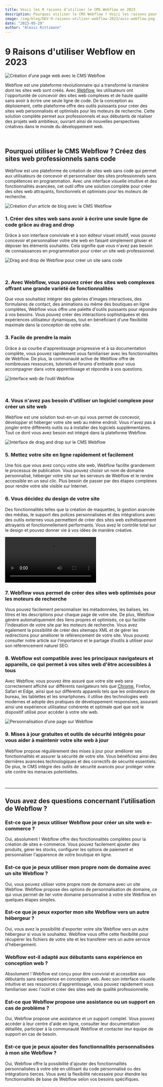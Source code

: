 ```yaml
---
title: Voici les 9 raisons d’utiliser le CMS Webflow en 2023
description: Pourquoi utiliser le CMS Webflow ? Voici les raisons pour lesquelles vous devez passer à l’outil Webflow immédiatement.
image: /img/blog/DEV-9-raisons-utiliser-webflow-2023/avis-webflow.png
date: "2023-05-29"
author: "Alexis Rittimann"
---
```


# 9 Raisons d'utiliser Webflow en 2023

![Création d’une page web avec le CMS Webflow](/img/blog/DEV-9-raisons-utiliser-webflow-2023/avis-webflow.png)



Webflow est une plateforme révolutionnaire qui a transformé la manière dont les sites web sont créés. Avec [Webflow](https://webflow.com/), les utilisateurs ont l'opportunité de concevoir des sites web complexes et de haute qualité sans avoir à écrire une seule ligne de code. De la conception au déploiement, cette plateforme offre des outils puissants pour créer des sites web personnalisés et optimisés pour les moteurs de recherche. Cette solution complète permet aux professionnels et aux débutants de réaliser des projets web ambitieux, ouvrant ainsi de nouvelles perspectives créatives dans le monde du développement web.

<br>

## Pourquoi utiliser le CMS Webflow ? Créez des sites web professionnels sans code

Webflow est une plateforme de création de sites web sans code qui permet aux utilisateurs de concevoir et personnaliser des sites professionnels sans compétences en programmation. Avec une interface visuelle intuitive et des fonctionnalités avancées, cet outil offre une solution complète pour créer des sites web attrayants, fonctionnels et optimisés pour les moteurs de recherche.

![Création d’un article de blog avec le CMS Webflow](/img/blog/DEV-9-raisons-utiliser-webflow-2023/pourquoi-utiliser-webflow.jpeg)




### 1. Créer des sites web sans avoir à écrire une seule ligne de code grâce au drag and drop

Grâce à son interface conviviale et à son éditeur visuel intuitif, vous pouvez concevoir et personnaliser votre site web en faisant simplement glisser et déposer les éléments souhaités. Cela signifie que vous n'avez pas besoin de connaissances en programmation pour créer un site web professionnel.

![Drag and drop de Webflow pour créer un site sans code](/img/blog/DEV-9-raisons-utiliser-webflow-2023/webflow-tuto.jpg)

<br>

### 2. Avec Webflow, vous pouvez créer des sites web complexes offrant une grande variété de fonctionnalités

Que vous souhaitiez intégrer des galeries d'images interactives, des formulaires de contact, des animations ou même des boutiques en ligne complètes, Webflow vous offre une palette d'outils puissants pour répondre à vos besoins. Vous pouvez créer des interactions sophistiquées et des expériences utilisateur dynamiques, tout en bénéficiant d'une flexibilité maximale dans la conception de votre site.

### 3. Facile de prendre la main

Grâce à sa courbe d'apprentissage progressive et à sa documentation complète, vous pouvez rapidement vous familiariser avec les fonctionnalités de Webflow. De plus, la communauté active de Webflow offre de nombreuses ressources, tutoriels et forums d'entraide pour vous accompagner dans votre apprentissage et répondre à vos questions.

![Interface web de l’outil Webflow](/img/blog/DEV-9-raisons-utiliser-webflow-2023/tuto-webflow.png)

<br>

### 4. Vous n'avez pas besoin d'utiliser un logiciel complexe pour créer un site web

Webflow est une solution tout-en-un qui vous permet de concevoir, développer et héberger votre site web au même endroit. Vous n'avez pas à jongler entre différents outils ou à installer des logiciels supplémentaires. Tout ce dont vous avez besoin est intégré dans la plateforme Webflow.

![Interface de drag and drop sur le CMS Webflow](/img/blog/DEV-9-raisons-utiliser-webflow-2023/creer-un-site-avec-webflow.png)



### 5. Mettez votre site en ligne rapidement et facilement

Une fois que vous avez conçu votre site web, Webflow facilite grandement le processus de publication. Vous pouvez choisir un nom de domaine personnalisé, héberger votre site sur les serveurs de Webflow et le rendre accessible en un seul clic. Plus besoin de passer par des étapes complexes pour rendre votre site visible sur Internet.

### 6. Vous décidez du design de votre site

Des fonctionnalités telles que la création de maquettes, la gestion avancée des médias, le support des polices personnalisées et des intégrations avec des outils externes vous permettent de créer des sites web esthétiquement attrayants et fonctionnellement performants. Vous avez le contrôle total sur le design et pouvez donner vie à vos idées de manière créative.

<video src="/img/blog/DEV-9-raisons-utiliser-webflow-2023/article-webflow-video.mp4" controls title="création d'une page sur Webflow"></video>




### 7. Webflow vous permet de créer des sites web optimisés pour les moteurs de recherche

Vous pouvez facilement personnaliser les métadonnées, les balises, les titres et les descriptions pour chaque page de votre site. De plus, Webflow génère automatiquement des liens propres et optimisés, ce qui facilite l'indexation de votre site par les moteurs de recherche. Vous avez également la possibilité de créer des sitemaps XML et de gérer les redirections pour améliorer le référencement de votre site. 
Vous pouvez consulter notre article sur l’importance et le partage d’outils à utiliser pour son référencement naturel SEO.

### 8. Webflow est compatible avec les principaux navigateurs et appareils, ce qui permet à vos sites web d'être accessibles à tous

Avec Webflow, vous pouvez être assuré que votre site web sera correctement affiché sur différents navigateurs tels que [Chrome](https://chrome.google.com/), Firefox, Safari et Edge, ainsi que sur différents appareils tels que les ordinateurs de bureau, les tablettes et les smartphones. il utilise des technologies web modernes et adopte des pratiques de développement responsives, assurant ainsi une expérience utilisateur cohérente et optimale quel que soit le dispositif utilisé pour accéder à votre site web.

![Personnalisation d’une page sur Webflow](/img/blog/DEV-9-raisons-utiliser-webflow-2023/webflow-avis.png)



### 9. Mises à jour gratuites et outils de sécurité intégrés pour vous aider à maintenir votre site web à jour

Webflow propose régulièrement des mises à jour pour améliorer ses fonctionnalités et assurer la sécurité de votre site. Vous bénéficiez ainsi des dernières avancées technologiques et des correctifs de sécurité essentiels. De plus, le CMS intègre des outils de sécurité avancés pour protéger votre site contre les menaces potentielles.

<br>

---

## Vous avez des questions concernant l’utilisation de Webflow ?

### Est-ce que je peux utiliser Webflow pour créer un site web e-commerce ?

Oui, absolument ! Webflow offre des fonctionnalités complètes pour la création de sites e-commerce. Vous pouvez facilement ajouter des produits, gérer les stocks, configurer les options de paiement et personnaliser l'apparence de votre boutique en ligne.

### Est-ce que je peux utiliser mon propre nom de domaine avec un site Webflow ?

Oui, vous pouvez utiliser votre propre nom de domaine avec un site Webflow. Webflow propose des options de personnalisation de domaine, ce qui vous permet de lier votre domaine personnalisé à votre site Webflow en quelques étapes simples.

### Est-ce que je peux exporter mon site Webflow vers un autre hébergeur ?

Oui, vous avez la possibilité d'exporter votre site Webflow vers un autre hébergeur si vous le souhaitez. Webflow vous offre cette flexibilité pour récupérer les fichiers de votre site et les transférer vers un autre service d'hébergement.

### Webflow est-il adapté aux débutants sans expérience en conception web ?

Absolument ! Webflow est conçu pour être convivial et accessible aux débutants sans expérience en conception web. Avec son interface visuelle intuitive et ses ressources d'apprentissage, vous pouvez rapidement vous familiariser avec l'outil et créer des sites web de qualité professionnelle.

### Est-ce que Webflow propose une assistance ou un support en cas de problème ?

Oui, Webflow propose une assistance et un support complet. Vous pouvez accéder à leur centre d'aide en ligne, consulter leur documentation détaillée, participer à la communauté Webflow et contacter leur équipe de support en cas de besoin.

### Est-ce que je peux ajouter des fonctionnalités personnalisées à mon site Webflow ?

Oui, Webflow offre la possibilité d'ajouter des fonctionnalités personnalisées à votre site en utilisant du code personnalisé ou des intégrations tierces. Vous avez la flexibilité nécessaire pour étendre les fonctionnalités de base de Webflow selon vos besoins spécifiques.